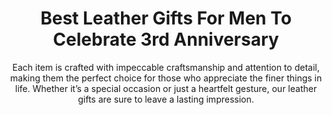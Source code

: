 ---
layout: post
title: Best Leather Gifts For Men To Celebrate 3rd Anniversary
subtitle: Each item is crafted with impeccable craftsmanship and attention to detail, making them the perfect choice for those who appreciate the finer things in life. Whether it’s a special occasion or just a heartfelt gesture, our leather gifts are sure to leave a lasting impression.
header-img: "img/post/2023/09/copied/medium_Best_Leather_Gifts_For_Men_That_ll_Satify_Them_01_2b1a9cb9f3.jpg"
header-style: text
permalink: "/leather-gifts-men/"
catalog: true
tags:
  - Recipients 
  - Men
---